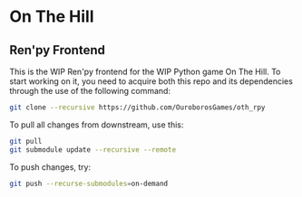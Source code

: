 On The Hill
========
Ren'py Frontend
----------------
This is the WIP Ren'py frontend for the WIP Python game On The Hill. To start
working on it, you need to acquire both this repo and its dependencies through
the use of the following command:
```bash
git clone --recursive https://github.com/OuroborosGames/oth_rpy
```
To pull all changes from downstream, use this:
```bash
git pull
git submodule update --recursive --remote
```
To push changes, try:
```bash
git push --recurse-submodules=on-demand
```